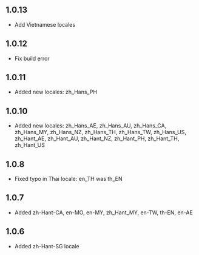 ## 1.0.13 ##

- Add Vietnamese locales

## 1.0.12 ##

- Fix build error

## 1.0.11 ##

- Added new locales: zh_Hans_PH

## 1.0.10 ##

- Added new locales: zh_Hans_AE, zh_Hans_AU, zh_Hans_CA, zh_Hans_MY, zh_Hans_NZ,
zh_Hans_TH, zh_Hans_TW, zh_Hans_US, zh_Hant_AE, zh_Hant_AU, zh_Hant_NZ, zh_Hant_PH,
zh_Hant_TH, zh_Hant_US

## 1.0.8 ##

- Fixed typo in Thai locale: en_TH was th_EN

## 1.0.7 ##

- Added zh-Hant-CA, en-MO, en-MY, zh_Hant_MY, en-TW, th-EN, en-AE

## 1.0.6 ##

- Added zh-Hant-SG locale